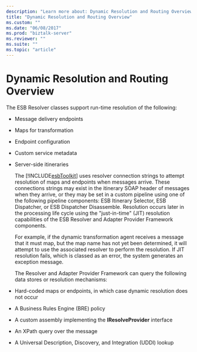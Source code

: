 ```yaml
---
description: "Learn more about: Dynamic Resolution and Routing Overview"
title: "Dynamic Resolution and Routing Overview"
ms.custom: ""
ms.date: "06/08/2017"
ms.prod: "biztalk-server"
ms.reviewer: ""
ms.suite: ""
ms.topic: "article"
---
```

# Dynamic Resolution and Routing Overview
The ESB Resolver classes support run-time resolution of the following:  

- Message delivery endpoints  

- Maps for transformation  

- Endpoint configuration  

- Custom service metadata  

- Server-side itineraries  

  The [!INCLUDE[esbToolkit](../includes/esbtoolkit-md.md)] uses resolver connection strings to attempt resolution of maps and endpoints when messages arrive. These connections strings may exist in the itinerary SOAP header of messages when they arrive, or they may be set in a custom pipeline using one of the following pipeline components: ESB Itinerary Selector, ESB Dispatcher, or ESB Dispatcher Disassemble. Resolution occurs later in the processing life cycle using the "just-in-time" (JIT) resolution capabilities of the ESB Resolver and Adapter Provider Framework components.  

  For example, if the dynamic transformation agent receives a message that it must map, but the map name has not yet been determined, it will attempt to use the associated resolver to perform the resolution. If JIT resolution fails, which is classed as an error, the system generates an exception message.  

  The Resolver and Adapter Provider Framework can query the following data stores or resolution mechanisms:  

- Hard-coded maps or endpoints, in which case dynamic resolution does not occur  

- A Business Rules Engine (BRE) policy  

- A custom assembly implementing the **IResolveProvider** interface  

- An XPath query over the message  

- A Universal Description, Discovery, and Integration (UDDI) lookup
